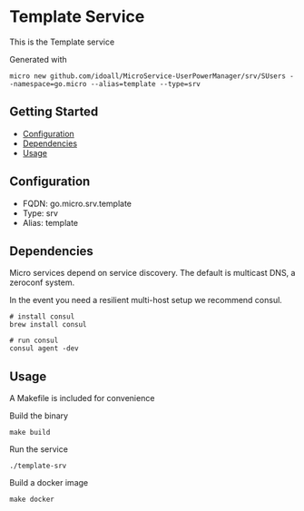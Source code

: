 # Template Service

This is the Template service

Generated with

```
micro new github.com/idoall/MicroService-UserPowerManager/srv/SUsers --namespace=go.micro --alias=template --type=srv
```

## Getting Started

- [Configuration](#configuration)
- [Dependencies](#dependencies)
- [Usage](#usage)

## Configuration

- FQDN: go.micro.srv.template
- Type: srv
- Alias: template

## Dependencies

Micro services depend on service discovery. The default is multicast DNS, a zeroconf system.

In the event you need a resilient multi-host setup we recommend consul.

```
# install consul
brew install consul

# run consul
consul agent -dev
```

## Usage

A Makefile is included for convenience

Build the binary

```
make build
```

Run the service
```
./template-srv
```

Build a docker image
```
make docker
```